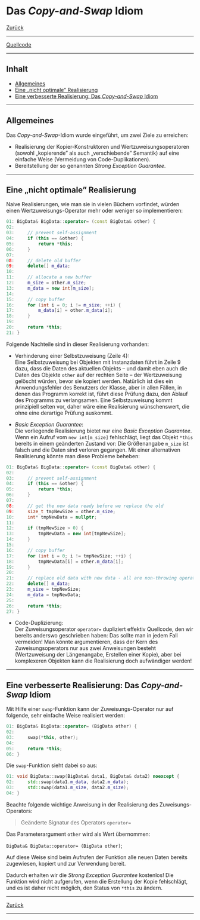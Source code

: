 # Das *Copy-and-Swap* Idiom

[Zurück](../../Readme.md)

---

[Quellcode](CopySwapIdiom.cpp)

---

## Inhalt

  * [Allgemeines](#link1)
  * [Eine &bdquo;nicht optimale&rdquo; Realisierung](#link2)
  * [Eine verbesserte Realisierung: Das *Copy-and-Swap* Idiom](#link3)

---

## Allgemeines <a name="link1"></a>

Das *Copy-and-Swap*-Idiom wurde eingeführt, um zwei Ziele zu erreichen:
  * Realisierung der Kopier-Konstruktoren und Wertzuweisungsoperatoren (sowohl &bdquo;kopierende&rdquo; als auch &bdquo;verschiebende&rdquo; Semantik)
  auf eine einfache Weise (Vermeidung von Code-Duplikationen).
  * Bereitstellung der so genannten *Strong Exception Guarantee*.


---

## Eine &bdquo;nicht optimale&rdquo; Realisierung <a name="link2"></a>

Naive Realisierungen, wie man sie in vielen Büchern vorfindet,
würden einen Wertzuweisungs-Operator mehr oder weniger so implementieren:


```cpp
01: BigData& BigData::operator= (const BigData& other) {
02: 
03:     // prevent self-assignment
04:     if (this == &other) {
05:         return *this;
06:     }
07: 
08:     // delete old buffer
09:     delete[] m_data;
10: 
11:     // allocate a new buffer
12:     m_size = other.m_size;
13:     m_data = new int[m_size];
14: 
15:     // copy buffer
16:     for (int i = 0; i != m_size; ++i) {
17:         m_data[i] = other.m_data[i];
18:     }
19: 
20:     return *this;
21: }
```

Folgende Nachteile sind in dieser Realisierung vorhanden:

  * Verhinderung einer Selbstzuweisung (Zeile 4):<br />
Eine Selbstzuweisung bei Objekten mit Instanzdaten führt in Zeile 9
dazu, dass die Daten des aktuellen Objekts &ndash; und damit eben auch
die Daten des Objekte `other` auf der rechten Seite &ndash; der Wertzuweisung gelöscht würden,
bevor sie kopiert werden.
Natürlich ist dies ein Anwendungsfehler des Benutzers der Klasse,
aber in allen Fällen, in denen das Programm korrekt ist,
führt diese Prüfung dazu, den Ablauf des Programms zu verlangsamen.
Eine Selbstzuweisung kommt prinzipiell selten vor, daher wäre eine Realisierung wünschenswert,
die ohne eine derartige Prüfung auskommt.

  * *Basic Exception Guarantee*:<br />
Die vorliegende Realisierung bietet nur eine *Basic Exception Guarantee*.
Wenn ein Aufruf vom `new int[m_size]` fehlschlägt, liegt das Objekt `*this`
bereits in einem geänderten Zustand vor: Die Größenangabe `m_size` ist falsch
und die Daten sind verloren gegangen. Mit einer alternativen Realisierung
könnte man diese Probleme beheben:

```cpp
01: BigData& BigData::operator= (const BigData& other) {
02: 
03:     // prevent self-assignment
04:     if (this == &other) {
05:         return *this;
06:     }
07: 
08:     // get the new data ready before we replace the old
09:     size_t tmpNewSize = other.m_size;
10:     int* tmpNewData = nullptr;
11: 
12:     if (tmpNewSize > 0) {
13:         tmpNewData = new int[tmpNewSize];
14:     }
15: 
16:     // copy buffer
17:     for (int i = 0; i != tmpNewSize; ++i) {
18:         tmpNewData[i] = other.m_data[i];
19:     }
20: 
21:     // replace old data with new data - all are non-throwing operations
22:     delete[] m_data;
23:     m_size = tmpNewSize;
24:     m_data = tmpNewData;
25: 
26:     return *this;
27: }
```

  * Code-Duplizierung:<br />
Der Zuweisungsoperator `operator=` dupliziert effektiv Quellcode,
den wir bereits anderswo geschrieben haben: Das sollte man in jedem Fall vermeiden!
Man könnte argumentieren, dass der Kern des Zuweisungsoperators
nur aus zwei Anweisungen besteht (Wertzuweisung der Längenangabe, Erstellen einer Kopie),
aber bei komplexeren Objekten kann die Realisierung doch aufwändiger werden!


---

## Eine verbesserte Realisierung: Das *Copy-and-Swap* Idiom <a name="link3"></a>

Mit Hilfe einer `swap`-Funktion kann der Zuweisungs-Operator nur auf folgende, 
sehr einfache Weise realisiert werden:

```cpp
01: BigData& BigData::operator= (BigData other) {
02: 
03:     swap(*this, other);
04: 
05:     return *this;
06: }
```

Die `swap`-Funktion sieht dabei so aus:

```cpp
01: void BigData::swap(BigData& data1, BigData& data2) noexcept {
02:     std::swap(data1.m_data, data2.m_data);
03:     std::swap(data1.m_size, data2.m_size);
04: }
```

Beachte folgende wichtige Anweisung in der Realisierung des Zuweisungs-Operators:


> Geänderte Signatur des Operators `operator=`<br />

Das Parameterargument `other` wird als Wert übernommen:

`BigData& BigData::operator= (BigData other)`;

Auf diese Weise sind beim Aufrufen der Funktion alle neuen Daten bereits zugewiesen, kopiert und zur Verwendung bereit.

Dadurch erhalten wir die *Strong Exception Guarantee* kostenlos! 
Die Funktion wird nicht aufgerufen, wenn die Erstellung der Kopie fehlschlägt,
und es ist daher nicht möglich, den Status von `*this` zu ändern. 

---

[Zurück](../../Readme.md)

---
